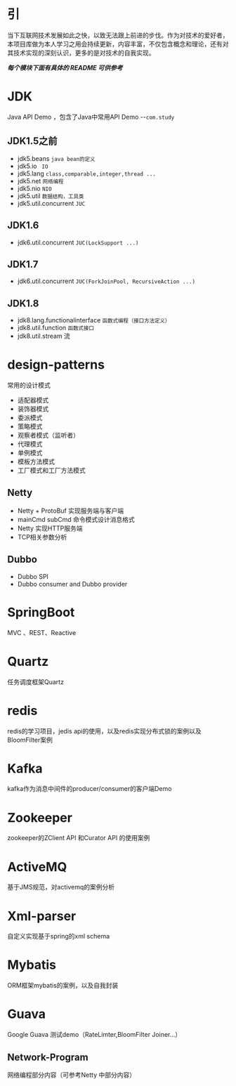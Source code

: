 # 引

当下互联网技术发展如此之快，以致无法跟上前进的步伐。作为对技术的爱好者，本项目库做为本人学习之用会持续更新，内容丰富，不仅包含概念和理论，还有对其技术实现的深刻认识，更多的是对技术的自我实现。

***每个模块下面有具体的 README 可供参考***

# JDK 

Java API Demo ，包含了Java中常用API Demo --`com.study`

## JDK1.5之前

* jdk5.beans   `java bean的定义`
* jdk5.io  ` IO`
* jdk5.lang  `class,comparable,integer,thread ...`
* jdk5.net `网络编程`
* jdk5.nio `NIO`
* jdk5.util `数据结构，工具类`
* jdk5.util.concurrent  `JUC`

## JDK1.6

* jdk6.util.concurrent  `JUC(LockSupport ...)`

## JDK1.7

* jdk6.util.concurrent  `JUC(ForkJoinPool, RecursiveAction ...)`

## JDK1.8

* jdk8.lang.functionalinterface `函数式编程（接口方法定义）`
* jdk8.util.function `函数式接口`
* jdk8.util.stream 流

# design-patterns  

常用的设计模式

* 适配器模式
* 装饰器模式
* 委派模式
* 策略模式
* 观察者模式（监听者）
* 代理模式
* 单例模式
* 模板方法模式
* 工厂模式和工厂方法模式

## Netty

* Netty + ProtoBuf 实现服务端与客户端
* mainCmd subCmd 命令模式设计消息格式
* Netty 实现HTTP服务端
* TCP相关参数分析

## Dubbo

* Dubbo SPI
* Dubbo consumer and Dubbo provider

# SpringBoot  

MVC 、REST、Reactive 
# Quartz
任务调度框架Quartz
# redis  
redis的学习项目，jedis api的使用，以及redis实现分布式锁的案例以及 BloomFilter案例  
# Kafka     
kafka作为消息中间件的producer/consumer的客户端Demo    
# Zookeeper  
zookeeper的ZClient API 和Curator API 的使用案例   
# ActiveMQ    
基于JMS规范，对activemq的案例分析  
# Xml-parser    
自定义实现基于spring的xml schema    
# Mybatis  
ORM框架mybatis的案例，以及自我封装    
# Guava
Google Guava 测试demo（RateLimter,BloomFilter Joiner...）

## Network-Program

网络编程部分内容（可参考Netty 中部分内容）